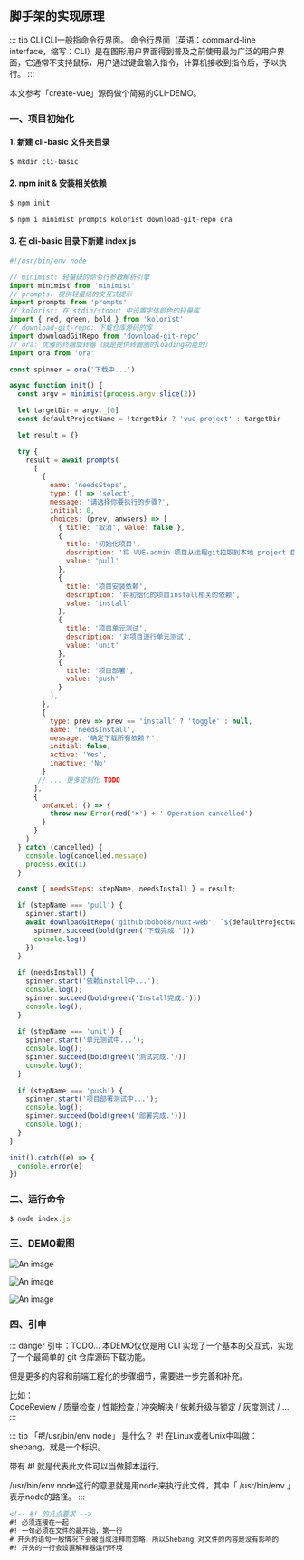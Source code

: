 ## 脚手架的实现原理

::: tip CLI
CLI一般指命令行界面。 命令行界面（英语：command-line interface，缩写：CLI）是在图形用户界面得到普及之前使用最为广泛的用户界面，它通常不支持鼠标，用户通过键盘输入指令，计算机接收到指令后，予以执行。
:::

本文参考「create-vue」源码做个简易的CLI-DEMO。
### 一、项目初始化

#### 1. 新建 cli-basic 文件夹目录
```js
$ mkdir cli-basic
```

#### 2. npm init & 安装相关依赖
```js
$ npm init

$ npm i minimist prompts kolorist download-git-repo ora
```

#### 3. 在 cli-basic 目录下新建 index.js
```js
#!/usr/bin/env node

// minimist: 轻量级的命令行参数解析引擎
import minimist from 'minimist'
// prompts: 提供轻量级的交互式提示
import prompts from 'prompts'
// kolorist: 在 stdin/stdout 中设置字体颜色的轻量库
import { red, green, bold } from 'kolorist'
// download-git-repo: 下载仓库源码的库
import downloadGitRepo from 'download-git-repo'
// ora: 优雅的终端旋转器（就是提供转圈圈的loading功能的）
import ora from 'ora'

const spinner = ora('下载中...')

async function init() {
  const argv = minimist(process.argv.slice(2))

  let targetDir = argv._[0]
  const defaultProjectName = !targetDir ? 'vue-project' : targetDir

  let result = {}

  try {
    result = await prompts(
      [
        {
          name: 'needsSteps',
          type: () => 'select',
          message: '请选择你要执行的步骤?',
          initial: 0,
          choices: (prev, anwsers) => [
            { title: '取消', value: false },
            {
              title: '初始化项目',
              description: '将 VUE-admin 项目从远程git拉取到本地 project 目录',
              value: 'pull'
            },
            {
              title: '项目安装依赖',
              description: '将初始化的项目install相关的依赖',
              value: 'install'
            },
            {
              title: '项目单元测试',
              description: '对项目进行单元测试',
              value: 'unit'
            },
            {
              title: '项目部署',
              value: 'push'
            }
          ],
        },
        {
          type: prev => prev == 'install' ? 'toggle' : null,
          name: 'needsInstall',
          message: '确定下载所有依赖？',
          initial: false,
          active: 'Yes',
          inactive: 'No'
        }
       // ... 更多定制化 TODO
      ],
      {
        onCancel: () => {
          throw new Error(red('✖') + ' Operation cancelled')
        }
      }
    )
  } catch (cancelled) {
    console.log(cancelled.message)
    process.exit(1)
  }

  const { needsSteps: stepName, needsInstall } = result;

  if (stepName === 'pull') {
    spinner.start()
    await downloadGitRepo('github:bobo88/nuxt-web', `${defaultProjectName}`, ()=> {
      spinner.succeed(bold(green('下载完成.')))
      console.log()
    })
  } 
  
  if (needsInstall) {
    spinner.start('依赖install中...');
    console.log();
    spinner.succeed(bold(green('Install完成.')))
    console.log();
  } 
  
  if (stepName === 'unit') {
    spinner.start('单元测试中...');
    console.log();
    spinner.succeed(bold(green('测试完成.')))
    console.log();
  } 
  
  if (stepName === 'push') {
    spinner.start('项目部署测试中...');
    console.log();
    spinner.succeed(bold(green('部署完成.')))
    console.log();
  }
}

init().catch((e) => {
  console.error(e)
})
```


### 二、运行命令
```js
$ node index.js
```

### 三、DEMO截图

![An image](~@/tools/cli-basic.png)

![An image](~@/tools/cli-basic2.png)

![An image](~@/tools/cli-basic3.png)

### 四、引申

::: danger 引申：TODO...
本DEMO仅仅是用 CLI 实现了一个基本的交互式，实现了一个最简单的 git 仓库源码下载功能。

但是更多的内容和前端工程化的步骤细节，需要进一步完善和补充。

比如：<br/>
CodeReview / 质量检查 / 性能检查 / 冲突解决 / 依赖升级与锁定 / 灰度测试 / ...
:::


::: tip 「#!/usr/bin/env node」 是什么？
#! 在Linux或者Unix中叫做：shebang，就是一个标识。

带有 #! 就是代表此文件可以当做脚本运行。

/usr/bin/env node这行的意思就是用node来执行此文件，其中「 /usr/bin/env 」表示node的路径。
:::

```html
<!-- #! 的几点要求 -->
#! 必须连接在一起
#! 一句必须在文件的最开始，第一行
# 开头的语句一般情况下会被当成注释而忽略，所以Shebang 对文件的内容是没有影响的
#! 开头的一行会设置解释器运行环境
```